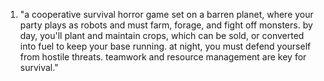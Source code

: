 1. "a cooperative survival horror game set on a barren planet, where your party plays as robots and must farm, forage, and fight off monsters. by day, you'll plant and maintain crops, which can be sold, or converted into fuel to keep your base running. at night, you must defend yourself from hostile threats. teamwork and resource management are key for survival."